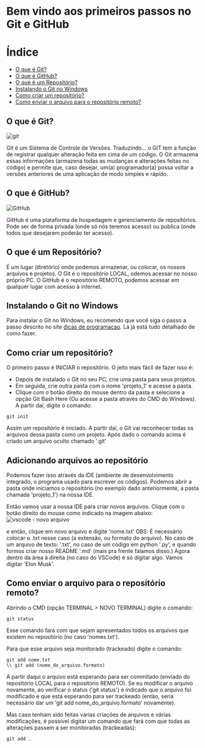 # Bem vindo aos primeiros passos no Git e GitHub

# Índice
- [O que é Git?](#o-que-é-git)
- [O que é GitHub?](#o-que-é-github)
- [O que é um Repositório?](#o-que-é-um-repositório)
- [Instalando o Git no Windows](#instalando-o-git-no-windows)
- [Como criar um repositório?](#como-criar-um-repositório)
- [Como enviar o arquivo para o repositório remoto?](#como-enviar-o-arquivo-para-o-repositório-remoto)

## O que é Git?
![git](https://embarcados.com.br/wp-content/uploads/2015/02/imagem-de-destaque-39.png)

Git é um Sistema de Controle de Versões. Traduzindo... o GIT tem a função de registrar qualquer alteração feita em cima de um código. O Git armazena essas informações (armazena todas as mudanças e alterações feitas no código) e permite que, caso desejar, um(a) programador(a) possa voltar a versões anteriores de uma aplicação de modo simples e rápido. 

## O que é GitHub?
![GitHub](https://miro.medium.com/max/1400/0*ZLfPdBuEy3SgJscw.jpg)

GitHub é uma plataforma de hospedagem e gerenciamento de repositórios. Pode ser de forma privada (onde só nós teremos acesso) ou publica (onde todos que desejarem poderão ter acesso).

## O que é um Repositório?
É um lugar (diretório) onde podemos armazenar, ou colocar, os nossos arquivos e projetos. O Git é o repositório LOCAL, odemos acessar no nosso próprio PC. O GitHub é o repositório REMOTO, podemos acessar em qualquer lugar com acesso à internet.

## Instalando o Git no Windows
Para instalar o Git no Windows, eu recomendo que você siga o passo a passo descrito no site [dicas de programacao](https://dicasdeprogramacao.com.br/como-instalar-o-git-no-windows/). Lá já está tudo detalhado de como fazer.

## Como criar um repositório?
O primeiro passo é INICIAR o repositório. O jeito mais fácil de fazer isso é:
- Depois de instalado o Git no seu PC, crie uma pasta para seus projetos. 
- Em seguida, crie outra pasta com o nome 'projeto_1' e acesse a pasta. 
- Clique com o botão direito do mouse dentro da pasta e selecione a opção Git Bash Here (Ou acesse a pasta através do CMD do Windows). A partir daí, digite o comando:
```
git init
```
Assim um repositório é iniciado. A partir daí, o Git vai reconhecer todas os arquivos dessa pasta como um projeto. Após dado o comando acima é criado um arquivo oculto chamado '.git'

## Adicionando arquivos ao repositório
Podemos fazer isso através da IDE (ambiente de desenvolvimento integrado, o programa usado para escrever os códigos). Podemos abrir a pasta onde iniciamos o repositório (no exemplo dado anteriormente, a pasta chamada 'projeto_1') na nossa IDE. 

Então vamos usar a nossa IDE para criar novos arquivos. Clique com o botão direito do mouse como indicado na imagem abaixo:
![vscode - novo arquivo](https://encrypted-tbn0.gstatic.com/images?q=tbn:ANd9GcS9A-fLPKa8etiw8WB-aa8BYMCrOfrVOOdh2qvbSrrUTQ&s)

e então, clique em novo arquivo e digite 'nome.txt'
OBS: É necessário colocar o .txt nesse caso (a extensão, ou formato do arquivo). No caso de um arquivo de texto: '.txt', no caso de um código em python '.py', e quando formos criar nosso README '.md' (mais pra frente falamos disso.)
Agora dentro da área à direita (no caso do VSCode) é só digitar algo. Vamos digitar 'Elon Musk'.

## Como enviar o arquivo para o repositório remoto?

Abrindo o CMD (opção TERMINAL > NOVO TERMINAL) digite o comando:
```
git status
```
Esse comando fará com que sejam apresentados todos os arquivos que existem no repositório (no caso 'nomes.txt').

Para que esse arquivo seja monitorado (trackeado) digite o comando:
```
git add nome.txt
\\ git add (nome_do_arquivo.formato)
```
A partir daqui o arquivo está esperando para ser commitado (enviado do repositório LOCAL para o repositório REMOTO). Se eu modificar o arquivo novamente, ao verificar o status ('git status') é indicado que o arquivo foi modificado e que está esperando para ser trackeado (então, seria necessário dar um 'git add nome_do_arquivo.formato' novamente).

Mas caso tenham sido feitas várias criações de arquivos e várias modificações, é possível digitar um comando que fará com que todas as alterações passem a ser monitoradas (trackeadas):
```
git add .
```
